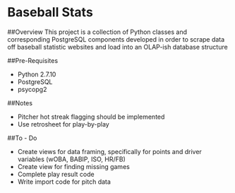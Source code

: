 # Baseball Stats

##Overview
This project is a collection of Python classes and corresponding PostgreSQL components developed in order to scrape data off baseball statistic websites and load into an OLAP-ish database structure

##Pre-Requisites
* Python 2.7.10
* PostgreSQL
* psycopg2

##Notes
* Pitcher hot streak flagging should be implemented
* Use retrosheet for play-by-play

##To - Do
* Create views for data framing, specifically for points and driver variables (wOBA, BABIP, ISO, HR/FB)
* Create view for finding missing games
* Complete play result code
* Write import code for pitch data
